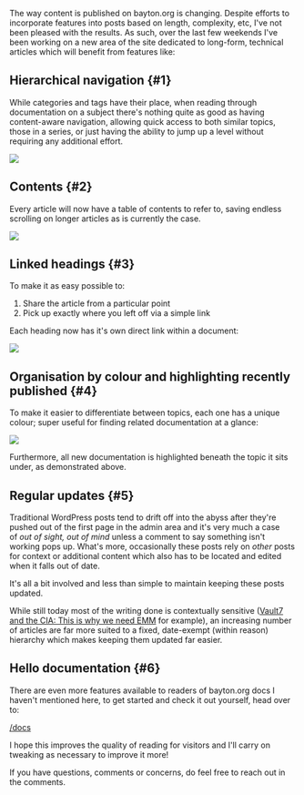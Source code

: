 <!---
title: "Introducing documentation on bayton.org"
date: "2017-05-06"
categories:
  - "projects"
tags:
  - "bayton"
  - "docs"
  - "documentation"
  - "meta"
  - "updates"
--->

The way content is published on bayton.org is changing. Despite efforts to incorporate features into posts based on length, complexity, etc, I've not been pleased with the results. As such, over the last few weekends I've been working on a new area of the site dedicated to long-form, technical articles which will benefit from features like:

## Hierarchical navigation {#1}

While categories and tags have their place, when reading through documentation on a subject there's nothing quite as good as having content-aware navigation, allowing quick access to both similar topics, those in a series, or just having the ability to jump up a level without requiring any additional effort.

[![](/wp-content/uploads/2017/05/docs2.png)](/wp-content/uploads/2017/05/docs2.png)

## Contents {#2}

Every article will now have a table of contents to refer to, saving endless scrolling on longer articles as is currently the case.

[![](/wp-content/uploads/2017/05/docs4.png)](/wp-content/uploads/2017/05/docs4.png)

## Linked headings {#3}

To make it as easy possible to:

1. Share the article from a particular point
2. Pick up exactly where you left off via a simple link

Each heading now has it's own direct link within a document:

[![](/wp-content/uploads/2017/05/docs5.png)](/wp-content/uploads/2017/05/docs5.png)

## Organisation by colour and highlighting recently published {#4}

To make it easier to differentiate between topics, each one has a unique colour; super useful for finding related documentation at a glance:

[![](/wp-content/uploads/2017/05/docs6.png)](/wp-content/uploads/2017/05/docs6.png)

Furthermore, all new documentation is highlighted beneath the topic it sits under, as demonstrated above.

## Regular updates {#5}

Traditional WordPress posts tend to drift off into the abyss after they're pushed out of the first page in the admin area and it's very much a case of _out of sight, out of mind_ unless a comment to say something isn't working pops up. What's more, occasionally these posts rely on _other_ posts for context or additional content which also has to be located and edited when it falls out of date.

It's all a bit involved and less than simple to maintain keeping these posts updated.

While still today most of the writing done is contextually sensitive ([Vault7 and the CIA: This is why we need EMM](/2017/03/vault7-and-the-cia-this-is-why-we-need-emm/) for example), an increasing number of articles are far more suited to a fixed, date-exempt (within reason) hierarchy which makes keeping them updated far easier.

## Hello documentation {#6}

There are even more features available to readers of bayton.org docs I haven't mentioned here, to get started and check it out yourself, head over to:

[/docs](/docs)

I hope this improves the quality of reading for visitors and I'll carry on tweaking as necessary to improve it more!

If you have questions, comments or concerns, do feel free to reach out in the comments.
